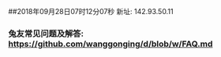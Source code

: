 ##2018年09月28日07时12分07秒 新址: 142.93.50.11
### 兔友常见问题及解答: https://github.com/wanggonging/d/blob/w/FAQ.md
